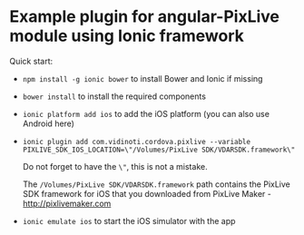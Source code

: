 # Example plugin for angular-PixLive module using Ionic framework

Quick start:

* `npm install -g ionic bower` to install Bower and Ionic if missing
* `bower install` to install the required components
* `ionic platform add ios` to add the iOS platform (you can also use Android here)
* `ionic plugin add com.vidinoti.cordova.pixlive --variable PIXLIVE_SDK_IOS_LOCATION=\"/Volumes/PixLive SDK/VDARSDK.framework\"`
  
  Do not forget to have the `\"`, this is not a mistake.
  
  The `/Volumes/PixLive SDK/VDARSDK.framework` path contains the PixLive SDK framework for iOS that you downloaded from PixLive Maker - http://pixlivemaker.com
* `ionic emulate ios` to start the iOS simulator with the app
